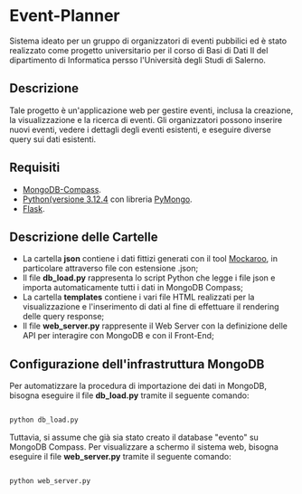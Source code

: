 # Event-Planner
Sistema ideato per un gruppo di organizzatori di eventi pubbilici ed è stato realizzato come progetto universitario per il corso di Basi di Dati II del dipartimento di Informatica persso l'Università degli Studi di Salerno.
## Descrizione
Tale progetto è un'applicazione web per gestire eventi, inclusa la creazione, la visualizzazione e la ricerca di eventi. Gli organizzatori possono inserire nuovi eventi, vedere i dettagli degli eventi esistenti, e eseguire diverse query sui dati esistenti.

## Requisiti
- [MongoDB-Compass](https://www.mongodb.com/docs/compass/current/install/).
- [Python(versione 3.12.4](https://www.python.org/downloads/) con libreria [PyMongo](https://pypi.org/project/pymongo/).
- [Flask](https://pypi.org/project/Flask/).

## Descrizione delle Cartelle
- La cartella **json** contiene i dati fittizi generati con il tool [Mockaroo](https://www.mockaroo.com/), in particolare attraverso file con estensione .json;
- Il file **db_load.py** rappresenta lo script Python che legge i file json e importa automaticamente tutti i dati in MongoDB Compass;
- La cartella **templates** contiene i vari file HTML realizzati per la visualizzazione e l'inserimento di dati al fine di effettuare il rendering delle query response;
- Il file **web_server.py** rappresente il Web Server con la definizione delle API per interagire con MongoDB e con il Front-End;

## Configurazione dell'infrastruttura MongoDB
Per automatizzare la procedura di importazione dei dati in MongoDB, bisogna eseguire il file **db_load.py** tramite il seguente comando:
```bash

python db_load.py

```
Tuttavia, si assume che già sia stato creato il database "evento" su MongoDB Compass.
Per visualizzare a schermo il sistema web, bisogna eseguire il file **web_server.py** tramite il seguente comando:
```bash

python web_server.py

```
